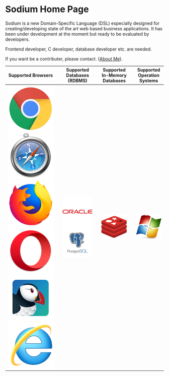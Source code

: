 ﻿---
description: Türkiye'nin İlk Programlama Dili
---

# Sodium Home Page

Sodium is a new Domain-Specific Language \(DSL\) especially designed for creating/developing state of the art web based business applications. It has been under development at the moment but ready to be evaluated by developers.

Frontend developer, C developer, database developer etc. are needed. 

If you want be a contributer, please contact. ([About Me](about-me.md)).

|  **Supported  Browsers** |  |  Supported  Databases \(RDBMS\) |  |  Supported  In-Memory Databases |  |  Supported  Operation Systems |
| :---: | :--- | :---: | :--- | :---: | :--- | :---: |
|  ![](.gitbook/assets/supported_softwares_chrome.png) ![](.gitbook/assets/supported_softwares_safari.png) ![](.gitbook/assets/supported_softwares_firefox.png) ![](.gitbook/assets/supported_softwares_opera.png) ![](.gitbook/assets/supported_softwares_puffin.png) ![](.gitbook/assets/supported_softwares_internet_explorer.png)  |  |   ![](.gitbook/assets/supported_databases_oracle.png) ![](.gitbook/assets/supported_databases_postgresql.png)  |  | ![](.gitbook/assets/supported_softwares_redis.png)  |  | ![](.gitbook/assets/supported_softwares_windows.png)  |

